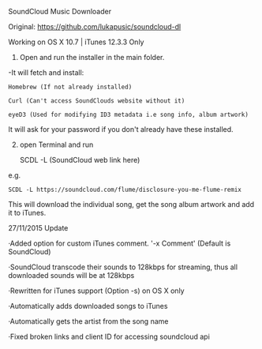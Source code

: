 SoundCloud Music Downloader

Original: https://github.com/lukapusic/soundcloud-dl

Working on OS X 10.7 | iTunes 12.3.3 Only


1) Open and run the installer in the main folder.

-It will fetch and install:

	Homebrew (If not already installed)
		
	Curl (Can't access SoundClouds website without it)
		
	eyeD3 (Used for modifying ID3 metadata i.e song info, album artwork)
	
It will ask for your password if you don't already have these installed.

2) open Terminal and run 

	SCDL -L (SoundCloud web link here)

		
e.g.
	
	SCDL -L https://soundcloud.com/flume/disclosure-you-me-flume-remix
	
This will download the individual song, get the song album artwork and add it to iTunes.

	
27/11/2015 Update

·Added option for custom iTunes comment. '-x Comment' (Default is SoundCloud)

·SoundCloud transcode their sounds to 128kbps for streaming, thus all downloaded sounds will be at 128kbps

·Rewritten for iTunes support (Option -s) on OS X only

·Automatically adds downloaded songs to iTunes

·Automatically gets the artist from the song name

·Fixed broken links and client ID for accessing soundcloud api